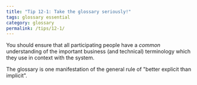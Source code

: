 ```yaml
---
title: "Tip 12-1: Take the glossary seriously!"
tags: glossary essential
category: glossary
permalink: /tips/12-1/
---
```


You should ensure that all participating people have a _common_ understanding of the 
important business (and technical) terminology which they use in context with the system.

The glossary is one manifestation of the general rule of "better explicit than implicit".
